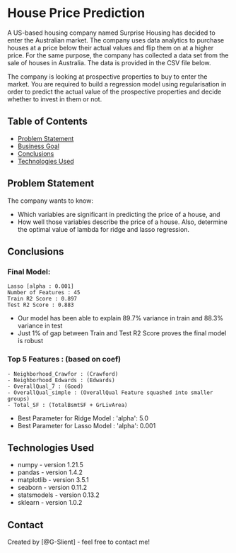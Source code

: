 # House Price Prediction
A US-based housing company named Surprise Housing has decided to enter the Australian market. The company uses data analytics to purchase houses at a price below their actual values and flip them on at a higher price. For the same purpose, the company has collected a data set from the sale of houses in Australia. The data is provided in the CSV file below.

The company is looking at prospective properties to buy to enter the market. You are required to build a regression model using regularisation in order to predict the actual value of the prospective properties and decide whether to invest in them or not.

## Table of Contents
* [Problem Statement](#problem-statement)
* [Business Goal](#business-goal)
* [Conclusions](#conclusions)
* [Technologies Used](#technologies-used)

## Problem Statement

The company wants to know:
   - Which variables are significant in predicting the price of a house, and
   - How well those variables describe the price of a house.
Also, determine the optimal value of lambda for ridge and lasso regression.

## Conclusions

### Final Model:
    Lasso [alpha : 0.001]
    Number of Features : 45
    Train R2 Score : 0.897
    Test R2 Score : 0.883

- Our model has been able to explain 89.7% variance in train and 88.3% variance in test
- Just 1% of gap between Train and Test R2 Score proves the final model is robust

### Top 5 Features : (based on coef)
    - Neighborhood_Crawfor : (Crawford)
    - Neighborhood_Edwards : (Edwards)
    - OverallQual_7 : (Good)
    - OverallQual_simple : (OverallQual Feature squashed into smaller groups)
    - Total_SF : (TotalBsmtSF + GrLivArea)

- Best Parameter for Ridge Model : 'alpha': 5.0
- Best Parameter for Lasso Model : 'alpha': 0.001

## Technologies Used
- numpy - version 1.21.5
- pandas - version 1.4.2
- matplotlib - version 3.5.1
- seaborn - version 0.11.2
- statsmodels - version 0.13.2
- sklearn - version 1.0.2

## Contact
Created by [@G-Slient] - feel free to contact me!
